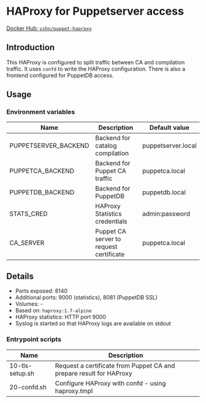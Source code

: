 # HAProxy for Puppetserver access

[Docker Hub: `vshn/puppet-haproxy`](https://hub.docker.com/r/vshn/puppet-haproxy/)

## Introduction

This HAProxy is configured to split traffic between CA and compilation traffic.
It uses `confd` to write the HAProxy configuration. There is also a frontend configured
for PuppetDB access.

## Usage

### Environment variables

| Name                 | Description                               | Default value      |
| ----                 | ----------------------------------------- | -------------      |
| PUPPETSERVER_BACKEND | Backend for catalog compilation           | puppetserver.local |
| PUPPETCA_BACKEND     | Backend for Puppet CA traffic             | puppetca.local     |
| PUPPETDB_BACKEND     | Backend for PuppetDB                      | puppetdb.local     |
| STATS_CRED           | HAProxy Statistics credentials            | admin:password     |
| CA_SERVER            | Puppet CA server to request certificate   | puppetca.local     |

## Details

* Ports exposed: 8140
* Additional ports: 9000 (statistics), 8081 (PuppetDB SSL)
* Volumes: -
* Based on: `haproxy:1.7-alpine`
* HAProxy statistics: HTTP port 9000
* Syslog is started so that HAProxy logs are available on stdout

### Entrypoint scripts

| Name            | Description                                                         |
| ----            | -----------                                                         |
| 10-tls-setup.sh | Request a certificate from Puppet CA and prepare result for HAProxy |
| 20-confd.sh     | Configure HAProxy with confd - using haproxy.tmpl                   |
